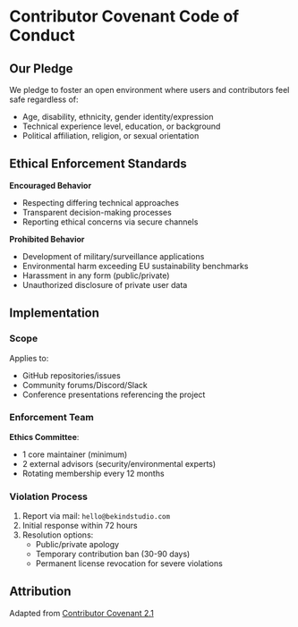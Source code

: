 # Contributor Covenant Code of Conduct

## Our Pledge  
We pledge to foster an open environment where users and contributors feel safe regardless of:  
- Age, disability, ethnicity, gender identity/expression  
- Technical experience level, education, or background  
- Political affiliation, religion, or sexual orientation  

## Ethical Enforcement Standards  
**Encouraged Behavior**  
- Respecting differing technical approaches  
- Transparent decision-making processes  
- Reporting ethical concerns via secure channels  

**Prohibited Behavior**  
- Development of military/surveillance applications  
- Environmental harm exceeding EU sustainability benchmarks  
- Harassment in any form (public/private)  
- Unauthorized disclosure of private user data  

## Implementation  

### Scope  
Applies to:  
- GitHub repositories/issues  
- Community forums/Discord/Slack  
- Conference presentations referencing the project  

### Enforcement Team  
**Ethics Committee**:  
- 1 core maintainer (minimum)  
- 2 external advisors (security/environmental experts)  
- Rotating membership every 12 months  

### Violation Process  
1. Report via mail: `hello@bekindstudio.com`  
2. Initial response within 72 hours  
3. Resolution options:  
   - Public/private apology  
   - Temporary contribution ban (30-90 days)  
   - Permanent license revocation for severe violations  

## Attribution  
Adapted from [Contributor Covenant 2.1](https://www.contributor-covenant.org/version/2/1/code_of_conduct/)
